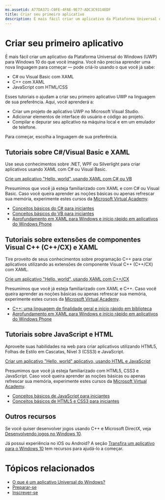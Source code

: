 ```yaml
---
ms.assetid: A77DA371-C0FE-4FAE-9E77-ADC3C9314EDF
title: Criar seu primeiro aplicativo
description: É mais fácil criar um aplicativo da Plataforma Universal do Windows (UWP) para Windows 10 do que você imagina.
---
```

# Criar seu primeiro aplicativo

É mais fácil criar um aplicativo da Plataforma Universal do Windows (UWP) para Windows 10 do que você imagina. Você não precisa aprender uma nova linguagem para começar — pode criá-lo usando o que você já sabe:

-   C# ou Visual Basic com XAML
-   C++ com XAML
-   JavaScript com HTML/CSS

Esses tutoriais o ajudam a criar seu primeiro aplicativo UWP na linguagem de sua preferência. Aqui, você aprenderá a:

-   Criar um projeto de aplicativo UWP no Microsoft Visual Studio.
-   Adicionar elementos de interface do usuário e código ao projeto.
-   Compilar e depurar seu aplicativo na máquina local e em um emulador de telefone.

Para começar, escolha a linguagem de sua preferência.

## Tutoriais sobre C#/Visual Basic e XAML

Use seus conhecimentos sobre .NET, WPF ou Silverlight para criar aplicativos usando XAML com C# ou Visual Basic.

[Crie um aplicativo "Hello, world", usando XAML com C# ou VB](create-a-hello-world-app-xaml-universal.md)

Presumimos que você já esteja familiarizado com XAML e com C# ou Visual Basic. Caso você queira aprender as noções básicas ou apenas refrescar sua memória, experimente estes cursos da [Microsoft Virtual Academy](http://www.microsoftvirtualacademy.com/).

-   [Conceitos básicos do C# para iniciantes](http://www.microsoftvirtualacademy.com/training-courses/c-fundamentals-for-absolute-beginners)
-   [Conceitos básicos do VB para iniciantes](http://www.microsoftvirtualacademy.com/training-courses/vb-fundamentals-for-absolute-beginners)
-   [Aprofundamento em XAML para Windows e início rápido em aplicativos do Windows Phone](http://www.microsoftvirtualacademy.com/training-courses/xaml-deep-dive-for-windows-windows-phone-apps-jump-start)

## Tutoriais sobre extensões de componentes Visual C++ (C++/CX) e XAML

Tire proveito de seus conhecimentos sobre programação C++ para criar aplicativos utilizando as extensões de componente Visual C++ (C++/CX) com XAML.

[Crie um aplicativo "Hello, world", usando XAML com C++/CX](create-a-basic-windows-10-app-in-cpp.md)

Presumimos que você já esteja familiarizado com XAML e C++. Caso você queira aprender as noções básicas ou apenas refrescar sua memória, experimente estes cursos da [Microsoft Virtual Academy](http://go.microsoft.com/fwlink/p/?LinkID=389916).

-   [C++: uma linguagem de finalidade geral e início rápido em biblioteca](http://www.microsoftvirtualacademy.com/training-courses/c-a-general-purpose-language-and-library-jump-start)
-   [Aprofundamento em XAML para Windows e início rápido em aplicativos do Windows Phone](http://www.microsoftvirtualacademy.com/training-courses/xaml-deep-dive-for-windows-windows-phone-apps-jump-start)

## Tutoriais sobre JavaScript e HTML

Aproveite suas habilidades na web para criar aplicativos utilizando HTML5, Folhas de Estilo em Cascatas, Nível 3 (CSS3) e JavaScript.

[Criar um aplicativo "Hello, world" aplicativo, usando HTML e JavaScript](create-a-hello-world-app-js-universal.md)

Presumimos que você já esteja familiarizado com HTML5, CSS3 e JavaScript. Caso você queira aprender as noções básicas ou apenas refrescar sua memória, experimente estes cursos da [Microsoft Virtual Academy](http://go.microsoft.com/fwlink/p/?LinkID=389916).

-   [Conceitos básicos de JavaScript para iniciantes](http://www.microsoftvirtualacademy.com/training-courses/javascript-fundamentals-for-absolute-beginners)
-   [Conceitos básicos de HTML5 e CSS3 para iniciantes](http://www.microsoftvirtualacademy.com/training-courses/html5-css3-fundamentals-development-for-absolute-beginners)

## Outros recursos

Se você quiser desenvolver jogos usando C++ e Microsoft DirectX, veja [Desenvolvendo jogos no Windows 10](https://dev.windows.com/games).

Já possui experiência no iOS ou Android? A seção [Transfira um aplicativo para o Windows 10](https://msdn.microsoft.com/library/windows/apps/Mt238321) tem recursos para ajudá-lo a começar.

# Tópicos relacionados

* [O que é um aplicativo Universal do Windows?](whats-a-uwp.md)
* [Preparar-se](get-set-up.md)
* [Inscrever-se](sign-up.md)
 



<!--HONumber=Mar16_HO1-->


